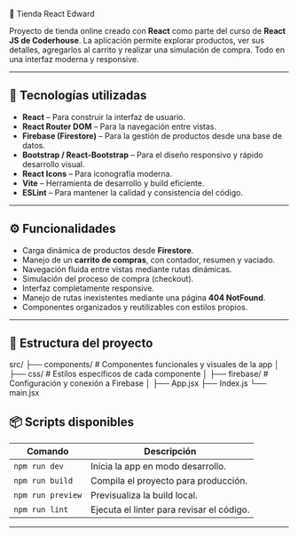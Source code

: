 🛒 Tienda React Edward

Proyecto de tienda online creado con **React** como parte del curso de **React JS de Coderhouse**. La aplicación permite explorar productos, ver sus detalles, agregarlos al carrito y realizar una simulación de compra. Todo en una interfaz moderna y responsive.

---

## 🚀 Tecnologías utilizadas

- **React** – Para construir la interfaz de usuario.
- **React Router DOM** – Para la navegación entre vistas.
- **Firebase (Firestore)** – Para la gestión de productos desde una base de datos.
- **Bootstrap / React-Bootstrap** – Para el diseño responsivo y rápido desarrollo visual.
- **React Icons** – Para iconografía moderna.
- **Vite** – Herramienta de desarrollo y build eficiente.
- **ESLint** – Para mantener la calidad y consistencia del código.

---

## ⚙️ Funcionalidades

- Carga dinámica de productos desde **Firestore**.
- Manejo de un **carrito de compras**, con contador, resumen y vaciado.
- Navegación fluida entre vistas mediante rutas dinámicas.
- Simulación del proceso de compra (checkout).
- Interfaz completamente responsive.
- Manejo de rutas inexistentes mediante una página **404 NotFound**.
- Componentes organizados y reutilizables con estilos propios.

---

## 📂 Estructura del proyecto

src/
├── components/ # Componentes funcionales y visuales de la app
│
├── css/ # Estilos específicos de cada componente
│
├── firebase/ # Configuración y conexión a Firebase
│
├── App.jsx
├── Index.js
└── main.jsx 
## 📦 Scripts disponibles

| Comando           | Descripción                              |
|-------------------|------------------------------------------|
| `npm run dev`     | Inicia la app en modo desarrollo.        |
| `npm run build`   | Compila el proyecto para producción.     |
| `npm run preview` | Previsualiza la build local.             |
| `npm run lint`    | Ejecuta el linter para revisar el código.|

---
